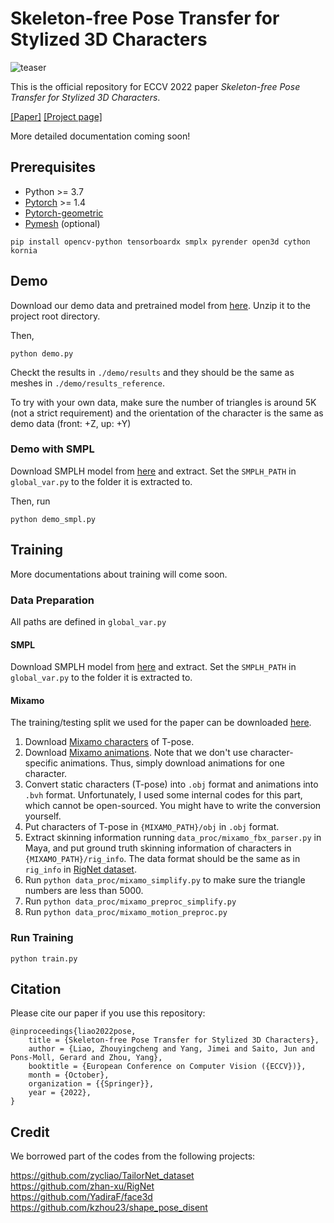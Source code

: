 # Skeleton-free Pose Transfer for Stylized 3D Characters
![teaser](assets/teaser.png "teaser")

This is the official repository for ECCV 2022 paper _Skeleton-free Pose Transfer for Stylized 3D Characters_.  

[\[Paper\]](https://zycliao.com/sfpt/sfpt.pdf) [\[Project page\]](https://zycliao.com/sfpt)  

More detailed documentation coming soon!

## Prerequisites
- Python >= 3.7
- [Pytorch](https://pytorch.org/) >= 1.4
- [Pytorch-geometric](https://pytorch-geometric.readthedocs.io/en/latest/notes/installation.html)
- [Pymesh](https://pymesh.readthedocs.io/en/latest/installation.html) (optional)

```
pip install opencv-python tensorboardx smplx pyrender open3d cython kornia
```

## Demo
Download our demo data and pretrained model from [here](https://drive.google.com/file/d/1k0Vg1N6xlLoPGG3Lrpa5Ly5ThLEqAmUg/view?usp=sharing).
Unzip it to the project root directory.

Then,
```
python demo.py
```

Checkt the results in `./demo/results` and they should be the same as meshes in `./demo/results_reference`.  

To try with your own data, make sure the number of triangles is around 5K (not a strict requirement) and the orientation of the character is the same as demo data (front: +Z, up: +Y)

### Demo with SMPL
Download SMPLH model from [here](https://mano.is.tue.mpg.de/) and extract.
Set the `SMPLH_PATH` in `global_var.py` to the folder it is extracted to.

Then, run
```
python demo_smpl.py
```

## Training

More documentations about training will come soon.

### Data Preparation
All paths are defined in `global_var.py`
#### SMPL
Download SMPLH model from [here](https://mano.is.tue.mpg.de/) and extract.
Set the `SMPLH_PATH` in `global_var.py` to the folder it is extracted to.

#### Mixamo
The training/testing split we used for the paper can be downloaded [here](https://drive.google.com/file/d/1Brw-DwvK77yRHtdO7Jb3epHho-zhIIj_/view?usp=sharing).
1. Download [Mixamo characters](https://www.mixamo.com/#/?page=1&type=Character) of T-pose. 
2. Download [Mixamo animations](https://www.mixamo.com/#/?page=1&type=Motion%2CMotionPack). Note that we don't use character-specific animations. 
   Thus, simply download animations for one character.
3. Convert static characters (T-pose) into `.obj` format and animations into `.bvh` format.
   Unfortunately, I used some internal codes for this part, which cannot be open-sourced.
   You might have to write the conversion yourself.
4. Put characters of T-pose in `{MIXAMO_PATH}/obj` in `.obj` format. 
5. Extract skinning information running `data_proc/mixamo_fbx_parser.py` in Maya, and put ground truth skinning information of characters in `{MIXAMO_PATH}/rig_info`.
   The data format should be the same as in `rig_info` in [RigNet dataset](https://github.com/zhan-xu/RigNet). 
6. Run `python data_proc/mixamo_simplify.py` to make sure the triangle numbers are less than 5000.  
7. Run `python data_proc/mixamo_preproc_simplify.py`
8. Run `python data_proc/mixamo_motion_preproc.py`

### Run Training

```
python train.py
```




## Citation
Please cite our paper if you use this repository:
```
@inproceedings{liao2022pose,
    title = {Skeleton-free Pose Transfer for Stylized 3D Characters},
    author = {Liao, Zhouyingcheng and Yang, Jimei and Saito, Jun and Pons-Moll, Gerard and Zhou, Yang},
    booktitle = {European Conference on Computer Vision ({ECCV})},
    month = {October},
    organization = {{Springer}},
    year = {2022},
}
```

## Credit
We borrowed part of the codes from the following projects:  

https://github.com/zycliao/TailorNet_dataset  
https://github.com/zhan-xu/RigNet  
https://github.com/YadiraF/face3d  
https://github.com/kzhou23/shape_pose_disent  

